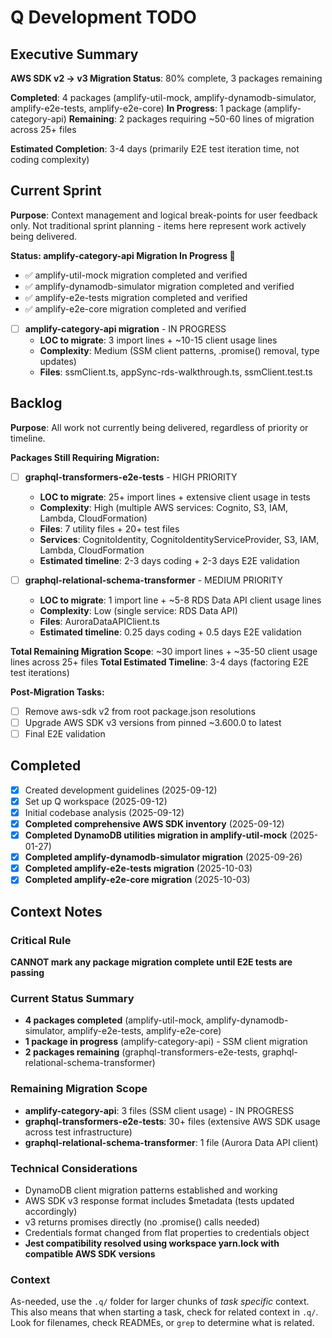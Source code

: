 # Q Development TODO

## Executive Summary

**AWS SDK v2 → v3 Migration Status**: 80% complete, 3 packages remaining

**Completed**: 4 packages (amplify-util-mock, amplify-dynamodb-simulator, amplify-e2e-tests, amplify-e2e-core)
**In Progress**: 1 package (amplify-category-api)
**Remaining**: 2 packages requiring ~50-60 lines of migration across 25+ files

**Estimated Completion**: 3-4 days (primarily E2E test iteration time, not coding complexity)

## Current Sprint

**Purpose**: Context management and logical break-points for user feedback only.
Not traditional sprint planning - items here represent work actively being delivered.

**Status: amplify-category-api Migration In Progress 🔄**

- ✅ amplify-util-mock migration completed and verified
- ✅ amplify-dynamodb-simulator migration completed and verified
- ✅ amplify-e2e-tests migration completed and verified
- ✅ amplify-e2e-core migration completed and verified
- [ ] **amplify-category-api migration** - IN PROGRESS
  - **LOC to migrate**: 3 import lines + ~10-15 client usage lines
  - **Complexity**: Medium (SSM client patterns, .promise() removal, type updates)
  - **Files**: ssmClient.ts, appSync-rds-walkthrough.ts, ssmClient.test.ts

## Backlog

**Purpose**: All work not currently being delivered, regardless of priority or timeline.

**Packages Still Requiring Migration:**

- [ ] **graphql-transformers-e2e-tests** - HIGH PRIORITY
  - **LOC to migrate**: 25+ import lines + extensive client usage in tests
  - **Complexity**: High (multiple AWS services: Cognito, S3, IAM, Lambda, CloudFormation)
  - **Files**: 7 utility files + 20+ test files
  - **Services**: CognitoIdentity, CognitoIdentityServiceProvider, S3, IAM, Lambda, CloudFormation
  - **Estimated timeline**: 2-3 days coding + 2-3 days E2E validation

- [ ] **graphql-relational-schema-transformer** - MEDIUM PRIORITY
  - **LOC to migrate**: 1 import line + ~5-8 RDS Data API client usage lines
  - **Complexity**: Low (single service: RDS Data API)
  - **Files**: AuroraDataAPIClient.ts
  - **Estimated timeline**: 0.25 days coding + 0.5 days E2E validation

**Total Remaining Migration Scope**: ~30 import lines + ~35-50 client usage lines across 25+ files
**Total Estimated Timeline**: 3-4 days (factoring E2E test iterations)

**Post-Migration Tasks:**

- [ ] Remove aws-sdk v2 from root package.json resolutions
- [ ] Upgrade AWS SDK v3 versions from pinned ~3.600.0 to latest
- [ ] Final E2E validation

## Completed

- [x] Created development guidelines (2025-09-12)
- [x] Set up Q workspace (2025-09-12)
- [x] Initial codebase analysis (2025-09-12)
- [x] **Completed comprehensive AWS SDK inventory** (2025-09-12)
- [x] **Completed DynamoDB utilities migration in amplify-util-mock** (2025-01-27)
- [x] **Completed amplify-dynamodb-simulator migration** (2025-09-26)
- [x] **Completed amplify-e2e-tests migration** (2025-10-03)
- [x] **Completed amplify-e2e-core migration** (2025-10-03)

## Context Notes

### Critical Rule

**CANNOT mark any package migration complete until E2E tests are passing**

### Current Status Summary

- **4 packages completed** (amplify-util-mock, amplify-dynamodb-simulator, amplify-e2e-tests, amplify-e2e-core)
- **1 package in progress** (amplify-category-api) - SSM client migration
- **2 packages remaining** (graphql-transformers-e2e-tests, graphql-relational-schema-transformer)

### Remaining Migration Scope

- **amplify-category-api**: 3 files (SSM client usage) - IN PROGRESS
- **graphql-transformers-e2e-tests**: 30+ files (extensive AWS SDK usage across test infrastructure)
- **graphql-relational-schema-transformer**: 1 file (Aurora Data API client)

### Technical Considerations

- DynamoDB client migration patterns established and working
- AWS SDK v3 response format includes $metadata (tests updated accordingly)
- v3 returns promises directly (no .promise() calls needed)
- Credentials format changed from flat properties to credentials object
- **Jest compatibility resolved using workspace yarn.lock with compatible AWS SDK versions**

### Context

As-needed, use the `.q/` folder for larger chunks of _task specific_ context. This also means that when starting a task, check for related context in `.q/`. Look for filenames, check READMEs, or `grep` to determine what is related.
